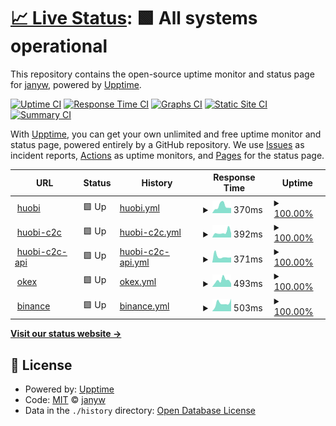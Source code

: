 # [📈 Live Status](https://janyw.github.io/upptime): <!--live status--> **🟩 All systems operational**

This repository contains the open-source uptime monitor and status page for [janyw](https://janyw.github.io/upptime), powered by [Upptime](https://github.com/upptime/upptime).

[![Uptime CI](https://github.com/koj-co/upptime/workflows/Uptime%20CI/badge.svg)](https://github.com/koj-co/upptime/actions?query=workflow%3A%22Uptime+CI%22)
[![Response Time CI](https://github.com/koj-co/upptime/workflows/Response%20Time%20CI/badge.svg)](https://github.com/koj-co/upptime/actions?query=workflow%3A%22Response+Time+CI%22)
[![Graphs CI](https://github.com/koj-co/upptime/workflows/Graphs%20CI/badge.svg)](https://github.com/koj-co/upptime/actions?query=workflow%3A%22Graphs+CI%22)
[![Static Site CI](https://github.com/koj-co/upptime/workflows/Static%20Site%20CI/badge.svg)](https://github.com/koj-co/upptime/actions?query=workflow%3A%22Static+Site+CI%22)
[![Summary CI](https://github.com/koj-co/upptime/workflows/Summary%20CI/badge.svg)](https://github.com/koj-co/upptime/actions?query=workflow%3A%22Summary+CI%22)

With [Upptime](https://upptime.js.org), you can get your own unlimited and free uptime monitor and status page, powered entirely by a GitHub repository. We use [Issues](https://github.com/janyw/upptime/issues) as incident reports, [Actions](https://github.com/janyw/upptime/actions) as uptime monitors, and [Pages](https://janyw.github.io/upptime) for the status page.

<!--start: status pages-->
<!-- This summary is generated by Upptime (https://github.com/upptime/upptime) -->
<!-- Do not edit this manually, your changes will be overwritten -->
<!-- prettier-ignore -->
| URL | Status | History | Response Time | Uptime |
| --- | ------ | ------- | ------------- | ------ |
| <img alt="" src="https://favicons.githubusercontent.com/www.huobi.com" height="13"> [huobi](https://www.huobi.com) | 🟩 Up | [huobi.yml](https://github.com/JanyW/upptime/commits/HEAD/history/huobi.yml) | <details><summary><img alt="Response time graph" src="./graphs/huobi/response-time-week.png" height="20"> 370ms</summary><br><a href="https://janyw.github.io/upptime/history/huobi"><img alt="Response time 354" src="https://img.shields.io/endpoint?url=https%3A%2F%2Fraw.githubusercontent.com%2FJanyW%2Fupptime%2FHEAD%2Fapi%2Fhuobi%2Fresponse-time.json"></a><br><a href="https://janyw.github.io/upptime/history/huobi"><img alt="24-hour response time 280" src="https://img.shields.io/endpoint?url=https%3A%2F%2Fraw.githubusercontent.com%2FJanyW%2Fupptime%2FHEAD%2Fapi%2Fhuobi%2Fresponse-time-day.json"></a><br><a href="https://janyw.github.io/upptime/history/huobi"><img alt="7-day response time 370" src="https://img.shields.io/endpoint?url=https%3A%2F%2Fraw.githubusercontent.com%2FJanyW%2Fupptime%2FHEAD%2Fapi%2Fhuobi%2Fresponse-time-week.json"></a><br><a href="https://janyw.github.io/upptime/history/huobi"><img alt="30-day response time 326" src="https://img.shields.io/endpoint?url=https%3A%2F%2Fraw.githubusercontent.com%2FJanyW%2Fupptime%2FHEAD%2Fapi%2Fhuobi%2Fresponse-time-month.json"></a><br><a href="https://janyw.github.io/upptime/history/huobi"><img alt="1-year response time 354" src="https://img.shields.io/endpoint?url=https%3A%2F%2Fraw.githubusercontent.com%2FJanyW%2Fupptime%2FHEAD%2Fapi%2Fhuobi%2Fresponse-time-year.json"></a></details> | <details><summary><a href="https://janyw.github.io/upptime/history/huobi">100.00%</a></summary><a href="https://janyw.github.io/upptime/history/huobi"><img alt="All-time uptime 100.00%" src="https://img.shields.io/endpoint?url=https%3A%2F%2Fraw.githubusercontent.com%2FJanyW%2Fupptime%2FHEAD%2Fapi%2Fhuobi%2Fuptime.json"></a><br><a href="https://janyw.github.io/upptime/history/huobi"><img alt="24-hour uptime 100.00%" src="https://img.shields.io/endpoint?url=https%3A%2F%2Fraw.githubusercontent.com%2FJanyW%2Fupptime%2FHEAD%2Fapi%2Fhuobi%2Fuptime-day.json"></a><br><a href="https://janyw.github.io/upptime/history/huobi"><img alt="7-day uptime 100.00%" src="https://img.shields.io/endpoint?url=https%3A%2F%2Fraw.githubusercontent.com%2FJanyW%2Fupptime%2FHEAD%2Fapi%2Fhuobi%2Fuptime-week.json"></a><br><a href="https://janyw.github.io/upptime/history/huobi"><img alt="30-day uptime 100.00%" src="https://img.shields.io/endpoint?url=https%3A%2F%2Fraw.githubusercontent.com%2FJanyW%2Fupptime%2FHEAD%2Fapi%2Fhuobi%2Fuptime-month.json"></a><br><a href="https://janyw.github.io/upptime/history/huobi"><img alt="1-year uptime 100.00%" src="https://img.shields.io/endpoint?url=https%3A%2F%2Fraw.githubusercontent.com%2FJanyW%2Fupptime%2FHEAD%2Fapi%2Fhuobi%2Fuptime-year.json"></a></details>
| <img alt="" src="https://favicons.githubusercontent.com/c2c.huobi.com" height="13"> [huobi-c2c](https://c2c.huobi.com) | 🟩 Up | [huobi-c2c.yml](https://github.com/JanyW/upptime/commits/HEAD/history/huobi-c2c.yml) | <details><summary><img alt="Response time graph" src="./graphs/huobi-c2c/response-time-week.png" height="20"> 392ms</summary><br><a href="https://janyw.github.io/upptime/history/huobi-c2c"><img alt="Response time 411" src="https://img.shields.io/endpoint?url=https%3A%2F%2Fraw.githubusercontent.com%2FJanyW%2Fupptime%2FHEAD%2Fapi%2Fhuobi-c2c%2Fresponse-time.json"></a><br><a href="https://janyw.github.io/upptime/history/huobi-c2c"><img alt="24-hour response time 318" src="https://img.shields.io/endpoint?url=https%3A%2F%2Fraw.githubusercontent.com%2FJanyW%2Fupptime%2FHEAD%2Fapi%2Fhuobi-c2c%2Fresponse-time-day.json"></a><br><a href="https://janyw.github.io/upptime/history/huobi-c2c"><img alt="7-day response time 392" src="https://img.shields.io/endpoint?url=https%3A%2F%2Fraw.githubusercontent.com%2FJanyW%2Fupptime%2FHEAD%2Fapi%2Fhuobi-c2c%2Fresponse-time-week.json"></a><br><a href="https://janyw.github.io/upptime/history/huobi-c2c"><img alt="30-day response time 422" src="https://img.shields.io/endpoint?url=https%3A%2F%2Fraw.githubusercontent.com%2FJanyW%2Fupptime%2FHEAD%2Fapi%2Fhuobi-c2c%2Fresponse-time-month.json"></a><br><a href="https://janyw.github.io/upptime/history/huobi-c2c"><img alt="1-year response time 411" src="https://img.shields.io/endpoint?url=https%3A%2F%2Fraw.githubusercontent.com%2FJanyW%2Fupptime%2FHEAD%2Fapi%2Fhuobi-c2c%2Fresponse-time-year.json"></a></details> | <details><summary><a href="https://janyw.github.io/upptime/history/huobi-c2c">100.00%</a></summary><a href="https://janyw.github.io/upptime/history/huobi-c2c"><img alt="All-time uptime 100.00%" src="https://img.shields.io/endpoint?url=https%3A%2F%2Fraw.githubusercontent.com%2FJanyW%2Fupptime%2FHEAD%2Fapi%2Fhuobi-c2c%2Fuptime.json"></a><br><a href="https://janyw.github.io/upptime/history/huobi-c2c"><img alt="24-hour uptime 100.00%" src="https://img.shields.io/endpoint?url=https%3A%2F%2Fraw.githubusercontent.com%2FJanyW%2Fupptime%2FHEAD%2Fapi%2Fhuobi-c2c%2Fuptime-day.json"></a><br><a href="https://janyw.github.io/upptime/history/huobi-c2c"><img alt="7-day uptime 100.00%" src="https://img.shields.io/endpoint?url=https%3A%2F%2Fraw.githubusercontent.com%2FJanyW%2Fupptime%2FHEAD%2Fapi%2Fhuobi-c2c%2Fuptime-week.json"></a><br><a href="https://janyw.github.io/upptime/history/huobi-c2c"><img alt="30-day uptime 100.00%" src="https://img.shields.io/endpoint?url=https%3A%2F%2Fraw.githubusercontent.com%2FJanyW%2Fupptime%2FHEAD%2Fapi%2Fhuobi-c2c%2Fuptime-month.json"></a><br><a href="https://janyw.github.io/upptime/history/huobi-c2c"><img alt="1-year uptime 100.00%" src="https://img.shields.io/endpoint?url=https%3A%2F%2Fraw.githubusercontent.com%2FJanyW%2Fupptime%2FHEAD%2Fapi%2Fhuobi-c2c%2Fuptime-year.json"></a></details>
| <img alt="" src="https://favicons.githubusercontent.com/otc-api.huobi.com" height="13"> [huobi-c2c-api](https://otc-api.huobi.com/v1/data/config-list?type=time) | 🟩 Up | [huobi-c2c-api.yml](https://github.com/JanyW/upptime/commits/HEAD/history/huobi-c2c-api.yml) | <details><summary><img alt="Response time graph" src="./graphs/huobi-c2c-api/response-time-week.png" height="20"> 371ms</summary><br><a href="https://janyw.github.io/upptime/history/huobi-c2c-api"><img alt="Response time 413" src="https://img.shields.io/endpoint?url=https%3A%2F%2Fraw.githubusercontent.com%2FJanyW%2Fupptime%2FHEAD%2Fapi%2Fhuobi-c2c-api%2Fresponse-time.json"></a><br><a href="https://janyw.github.io/upptime/history/huobi-c2c-api"><img alt="24-hour response time 317" src="https://img.shields.io/endpoint?url=https%3A%2F%2Fraw.githubusercontent.com%2FJanyW%2Fupptime%2FHEAD%2Fapi%2Fhuobi-c2c-api%2Fresponse-time-day.json"></a><br><a href="https://janyw.github.io/upptime/history/huobi-c2c-api"><img alt="7-day response time 371" src="https://img.shields.io/endpoint?url=https%3A%2F%2Fraw.githubusercontent.com%2FJanyW%2Fupptime%2FHEAD%2Fapi%2Fhuobi-c2c-api%2Fresponse-time-week.json"></a><br><a href="https://janyw.github.io/upptime/history/huobi-c2c-api"><img alt="30-day response time 462" src="https://img.shields.io/endpoint?url=https%3A%2F%2Fraw.githubusercontent.com%2FJanyW%2Fupptime%2FHEAD%2Fapi%2Fhuobi-c2c-api%2Fresponse-time-month.json"></a><br><a href="https://janyw.github.io/upptime/history/huobi-c2c-api"><img alt="1-year response time 413" src="https://img.shields.io/endpoint?url=https%3A%2F%2Fraw.githubusercontent.com%2FJanyW%2Fupptime%2FHEAD%2Fapi%2Fhuobi-c2c-api%2Fresponse-time-year.json"></a></details> | <details><summary><a href="https://janyw.github.io/upptime/history/huobi-c2c-api">100.00%</a></summary><a href="https://janyw.github.io/upptime/history/huobi-c2c-api"><img alt="All-time uptime 99.72%" src="https://img.shields.io/endpoint?url=https%3A%2F%2Fraw.githubusercontent.com%2FJanyW%2Fupptime%2FHEAD%2Fapi%2Fhuobi-c2c-api%2Fuptime.json"></a><br><a href="https://janyw.github.io/upptime/history/huobi-c2c-api"><img alt="24-hour uptime 100.00%" src="https://img.shields.io/endpoint?url=https%3A%2F%2Fraw.githubusercontent.com%2FJanyW%2Fupptime%2FHEAD%2Fapi%2Fhuobi-c2c-api%2Fuptime-day.json"></a><br><a href="https://janyw.github.io/upptime/history/huobi-c2c-api"><img alt="7-day uptime 100.00%" src="https://img.shields.io/endpoint?url=https%3A%2F%2Fraw.githubusercontent.com%2FJanyW%2Fupptime%2FHEAD%2Fapi%2Fhuobi-c2c-api%2Fuptime-week.json"></a><br><a href="https://janyw.github.io/upptime/history/huobi-c2c-api"><img alt="30-day uptime 100.00%" src="https://img.shields.io/endpoint?url=https%3A%2F%2Fraw.githubusercontent.com%2FJanyW%2Fupptime%2FHEAD%2Fapi%2Fhuobi-c2c-api%2Fuptime-month.json"></a><br><a href="https://janyw.github.io/upptime/history/huobi-c2c-api"><img alt="1-year uptime 99.72%" src="https://img.shields.io/endpoint?url=https%3A%2F%2Fraw.githubusercontent.com%2FJanyW%2Fupptime%2FHEAD%2Fapi%2Fhuobi-c2c-api%2Fuptime-year.json"></a></details>
| <img alt="" src="https://favicons.githubusercontent.com/www.okex.com" height="13"> [okex](https://www.okex.com) | 🟩 Up | [okex.yml](https://github.com/JanyW/upptime/commits/HEAD/history/okex.yml) | <details><summary><img alt="Response time graph" src="./graphs/okex/response-time-week.png" height="20"> 493ms</summary><br><a href="https://janyw.github.io/upptime/history/okex"><img alt="Response time 400" src="https://img.shields.io/endpoint?url=https%3A%2F%2Fraw.githubusercontent.com%2FJanyW%2Fupptime%2FHEAD%2Fapi%2Fokex%2Fresponse-time.json"></a><br><a href="https://janyw.github.io/upptime/history/okex"><img alt="24-hour response time 265" src="https://img.shields.io/endpoint?url=https%3A%2F%2Fraw.githubusercontent.com%2FJanyW%2Fupptime%2FHEAD%2Fapi%2Fokex%2Fresponse-time-day.json"></a><br><a href="https://janyw.github.io/upptime/history/okex"><img alt="7-day response time 493" src="https://img.shields.io/endpoint?url=https%3A%2F%2Fraw.githubusercontent.com%2FJanyW%2Fupptime%2FHEAD%2Fapi%2Fokex%2Fresponse-time-week.json"></a><br><a href="https://janyw.github.io/upptime/history/okex"><img alt="30-day response time 423" src="https://img.shields.io/endpoint?url=https%3A%2F%2Fraw.githubusercontent.com%2FJanyW%2Fupptime%2FHEAD%2Fapi%2Fokex%2Fresponse-time-month.json"></a><br><a href="https://janyw.github.io/upptime/history/okex"><img alt="1-year response time 400" src="https://img.shields.io/endpoint?url=https%3A%2F%2Fraw.githubusercontent.com%2FJanyW%2Fupptime%2FHEAD%2Fapi%2Fokex%2Fresponse-time-year.json"></a></details> | <details><summary><a href="https://janyw.github.io/upptime/history/okex">100.00%</a></summary><a href="https://janyw.github.io/upptime/history/okex"><img alt="All-time uptime 100.00%" src="https://img.shields.io/endpoint?url=https%3A%2F%2Fraw.githubusercontent.com%2FJanyW%2Fupptime%2FHEAD%2Fapi%2Fokex%2Fuptime.json"></a><br><a href="https://janyw.github.io/upptime/history/okex"><img alt="24-hour uptime 100.00%" src="https://img.shields.io/endpoint?url=https%3A%2F%2Fraw.githubusercontent.com%2FJanyW%2Fupptime%2FHEAD%2Fapi%2Fokex%2Fuptime-day.json"></a><br><a href="https://janyw.github.io/upptime/history/okex"><img alt="7-day uptime 100.00%" src="https://img.shields.io/endpoint?url=https%3A%2F%2Fraw.githubusercontent.com%2FJanyW%2Fupptime%2FHEAD%2Fapi%2Fokex%2Fuptime-week.json"></a><br><a href="https://janyw.github.io/upptime/history/okex"><img alt="30-day uptime 100.00%" src="https://img.shields.io/endpoint?url=https%3A%2F%2Fraw.githubusercontent.com%2FJanyW%2Fupptime%2FHEAD%2Fapi%2Fokex%2Fuptime-month.json"></a><br><a href="https://janyw.github.io/upptime/history/okex"><img alt="1-year uptime 100.00%" src="https://img.shields.io/endpoint?url=https%3A%2F%2Fraw.githubusercontent.com%2FJanyW%2Fupptime%2FHEAD%2Fapi%2Fokex%2Fuptime-year.json"></a></details>
| <img alt="" src="https://favicons.githubusercontent.com/www.binance.com" height="13"> [binance](https://www.binance.com) | 🟩 Up | [binance.yml](https://github.com/JanyW/upptime/commits/HEAD/history/binance.yml) | <details><summary><img alt="Response time graph" src="./graphs/binance/response-time-week.png" height="20"> 503ms</summary><br><a href="https://janyw.github.io/upptime/history/binance"><img alt="Response time 949" src="https://img.shields.io/endpoint?url=https%3A%2F%2Fraw.githubusercontent.com%2FJanyW%2Fupptime%2FHEAD%2Fapi%2Fbinance%2Fresponse-time.json"></a><br><a href="https://janyw.github.io/upptime/history/binance"><img alt="24-hour response time 784" src="https://img.shields.io/endpoint?url=https%3A%2F%2Fraw.githubusercontent.com%2FJanyW%2Fupptime%2FHEAD%2Fapi%2Fbinance%2Fresponse-time-day.json"></a><br><a href="https://janyw.github.io/upptime/history/binance"><img alt="7-day response time 503" src="https://img.shields.io/endpoint?url=https%3A%2F%2Fraw.githubusercontent.com%2FJanyW%2Fupptime%2FHEAD%2Fapi%2Fbinance%2Fresponse-time-week.json"></a><br><a href="https://janyw.github.io/upptime/history/binance"><img alt="30-day response time 515" src="https://img.shields.io/endpoint?url=https%3A%2F%2Fraw.githubusercontent.com%2FJanyW%2Fupptime%2FHEAD%2Fapi%2Fbinance%2Fresponse-time-month.json"></a><br><a href="https://janyw.github.io/upptime/history/binance"><img alt="1-year response time 949" src="https://img.shields.io/endpoint?url=https%3A%2F%2Fraw.githubusercontent.com%2FJanyW%2Fupptime%2FHEAD%2Fapi%2Fbinance%2Fresponse-time-year.json"></a></details> | <details><summary><a href="https://janyw.github.io/upptime/history/binance">100.00%</a></summary><a href="https://janyw.github.io/upptime/history/binance"><img alt="All-time uptime 99.99%" src="https://img.shields.io/endpoint?url=https%3A%2F%2Fraw.githubusercontent.com%2FJanyW%2Fupptime%2FHEAD%2Fapi%2Fbinance%2Fuptime.json"></a><br><a href="https://janyw.github.io/upptime/history/binance"><img alt="24-hour uptime 100.00%" src="https://img.shields.io/endpoint?url=https%3A%2F%2Fraw.githubusercontent.com%2FJanyW%2Fupptime%2FHEAD%2Fapi%2Fbinance%2Fuptime-day.json"></a><br><a href="https://janyw.github.io/upptime/history/binance"><img alt="7-day uptime 100.00%" src="https://img.shields.io/endpoint?url=https%3A%2F%2Fraw.githubusercontent.com%2FJanyW%2Fupptime%2FHEAD%2Fapi%2Fbinance%2Fuptime-week.json"></a><br><a href="https://janyw.github.io/upptime/history/binance"><img alt="30-day uptime 100.00%" src="https://img.shields.io/endpoint?url=https%3A%2F%2Fraw.githubusercontent.com%2FJanyW%2Fupptime%2FHEAD%2Fapi%2Fbinance%2Fuptime-month.json"></a><br><a href="https://janyw.github.io/upptime/history/binance"><img alt="1-year uptime 99.99%" src="https://img.shields.io/endpoint?url=https%3A%2F%2Fraw.githubusercontent.com%2FJanyW%2Fupptime%2FHEAD%2Fapi%2Fbinance%2Fuptime-year.json"></a></details>

<!--end: status pages-->

[**Visit our status website →**](https://janyw.github.io/upptime)

## 📄 License

- Powered by: [Upptime](https://github.com/upptime/upptime)
- Code: [MIT](./LICENSE) © [janyw](https://janyw.github.io/upptime)
- Data in the `./history` directory: [Open Database License](https://opendatacommons.org/licenses/odbl/1-0/)
